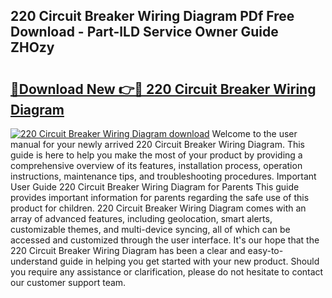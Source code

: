 ## 220 Circuit Breaker Wiring Diagram PDf Free Download - Part-lLD Service Owner Guide ZHOzy

# <h2><a href="http://dfr6trx.blite.top/?on=220+Circuit+Breaker+Wiring+Diagram">🔗Download New 👉🔴 220 Circuit Breaker Wiring Diagram</a></h2>

[![220 Circuit Breaker Wiring Diagram download](https://i.imgur.com/lujVjoI.png)](http://dfr6trx.blite.top/?on=220+Circuit+Breaker+Wiring+Diagram)
Welcome to the user manual for your newly arrived 220 Circuit Breaker Wiring Diagram. This guide is here to help you make the most of your product by providing a comprehensive overview of its features, installation process, operation instructions, maintenance tips, and troubleshooting procedures. Important User Guide 220 Circuit Breaker Wiring Diagram for Parents This guide provides important information for parents regarding the safe use of this product for children. 220 Circuit Breaker Wiring Diagram comes with an array of advanced features, including geolocation, smart alerts, customizable themes, and multi-device syncing, all of which can be accessed and customized through the user interface. It's our hope that the 220 Circuit Breaker Wiring Diagram has been a clear and easy-to-understand guide in helping you get started with your new product. Should you require any assistance or clarification, please do not hesitate to contact our customer support team.
